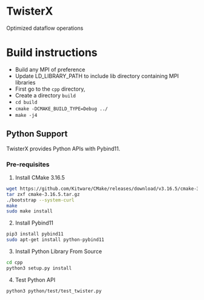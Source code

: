 # TwisterX
Optimized dataflow operations

# Build instructions
   - Build any MPI of preference
   - Update LD_LIBRARY_PATH to include lib directory containing MPI libraries
   - First go to the `cpp` directory,
   - Create a directory `build`
   - `cd build`
   - `cmake -DCMAKE_BUILD_TYPE=Debug ../`
   - `make -j4`
   

## Python Support

TwisterX provides Python APIs with Pybind11. 

### Pre-requisites

1. Install CMake 3.16.5

```bash
wget https://github.com/Kitware/CMake/releases/download/v3.16.5/cmake-3.16.5.tar.gz
tar zxf cmake-3.16.5.tar.gz
./bootstrap --system-curl
make 
sudo make install
```

2. Install Pybind11 

```bash
pip3 install pybind11
sudo apt-get install python-pybind11
```

3. Install Python Library From Source

```bash
cd cpp
python3 setup.py install
```

4. Test Python API

```bash
python3 python/test/test_twister.py
```



